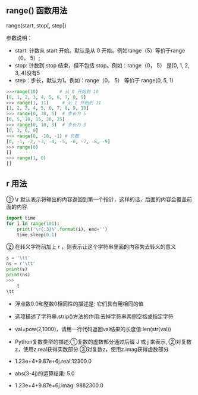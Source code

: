 ## range() 函数用法

range(start, stop[, step])

参数说明：

- start: 计数从 start 开始。默认是从 0 开始。例如range（5）等价于range（0， 5）;
- stop: 计数到 stop 结束，但不包括 stop。例如：range（0， 5） 是[0, 1, 2, 3, 4]没有5
- step：步长，默认为1。例如：range（0， 5） 等价于 range(0, 5, 1)

```python
>>>range(10)        # 从 0 开始到 10
[0, 1, 2, 3, 4, 5, 6, 7, 8, 9]
>>> range(1, 11)     # 从 1 开始到 11
[1, 2, 3, 4, 5, 6, 7, 8, 9, 10]
>>> range(0, 30, 5)  # 步长为 5
[0, 5, 10, 15, 20, 25]
>>> range(0, 10, 3)  # 步长为 3
[0, 3, 6, 9]
>>> range(0, -10, -1) # 负数
[0, -1, -2, -3, -4, -5, -6, -7, -8, -9]
>>> range(0)
[]
>>> range(1, 0)
[]
```

## r 用法
① \r 默认表示将输出的内容返回到第一个指针，这样的话，后面的内容会覆盖前面的内容
```python
import time
for i in range(101):
    print('\r{:3}%'.format(i), end='')
    time.sleep(0.1)
```

② 在转义字符前加上 r ，则表示让这个字符串里面的内容失去转义的意义

```python
s = '\tt'
ns = r'\tt'
print(s)
print(ns)
>>>
	t
\tt
```

- 浮点数0.0和整数0相同性的描述是: 它们具有用相同的值

- 选项描述了字符串.strip()方法的作用:去掉字符串两侧空格或指定字符

- val=pow(2,1000)，请用一行代码返回val结果的长度值:len(str(val))

- Python复数类型的描述:①复数的虚数部分通过后缀 J 或 j 来表示, ②对复数z，使用z.real获得实数部分 ③对复数z，使用z.imag获得虚数部分

- 1.23e+4+9.87e+6j.real:12300.0

- abs(3-4j)的运算结果: 5.0

- 1.23e+4+9.87e+6j.imag: 9882300.0